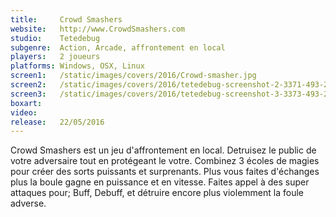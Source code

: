 ```yaml
---
title:     Crowd Smashers
website:   http://www.CrowdSmashers.com
studio:    Tetedebug
subgenre:  Action, Arcade, affrontement en local
players:   2 joueurs
platforms: Windows, OSX, Linux
screen1:   /static/images/covers/2016/Crowd-smasher.jpg
screen2:   /static/images/covers/2016/tetedebug-screenshot-2-3371-493-20150427-021708.jpg
screen3:   /static/images/covers/2016/tetedebug-screenshot-3-3373-493-20150427-021708.jpg
boxart:    
video:
release:   22/05/2016
---
```


Crowd Smashers est un jeu d'affrontement en local. Detruisez le public de votre adversaire tout en protégeant le votre. Combinez 3 écoles de magies pour créer des sorts puissants et surprenants. Plus vous faites d'échanges plus la boule gagne en puissance et en vitesse. Faites appel à des super attaques pour; Buff, Debuff, et détruire encore plus violemment la foule adverse. 
